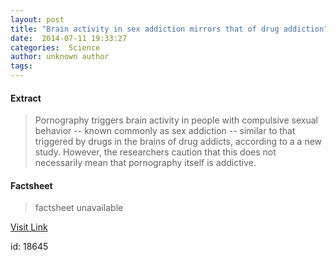 ```yaml
---
layout: post
title: "Brain activity in sex addiction mirrors that of drug addiction"
date:  2014-07-11 19:33:27 
categories:  Science     
author: unknown author
tags:                                                                                                                                                                                                                                                                                                                                                                                                                                                                                                                                                                                                                                                                                                                                                                                                 
---
```



#### Extract
>Pornography triggers brain activity in people with compulsive sexual behavior -- known commonly as sex addiction -- similar to that triggered by drugs in the brains of drug addicts, according to a a new study. However, the researchers caution that this does not necessarily mean that pornography itself is addictive.

#### Factsheet
>factsheet unavailable

[Visit Link](http://feeds.sciencedaily.com/~r/sciencedaily/~3/tlFQdNTuFN0/140711153327.htm)

id:   18645 
